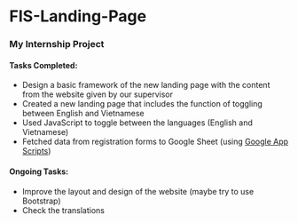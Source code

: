 # FIS-Landing-Page

### My Internship Project

#### Tasks Completed:
- Design a basic framework of the new landing page with the content from the website given by our supervisor
- Created a new landing page that includes the function of toggling between English and Vietnamese
- Used JavaScript to toggle between the languages (English and Vietnamese)
- Fetched data from registration forms to Google Sheet (using [Google App Scripts](https://developers.google.com/apps-script))

#### Ongoing Tasks:
- Improve the layout and design of the website (maybe try to use Bootstrap)
- Check the translations

